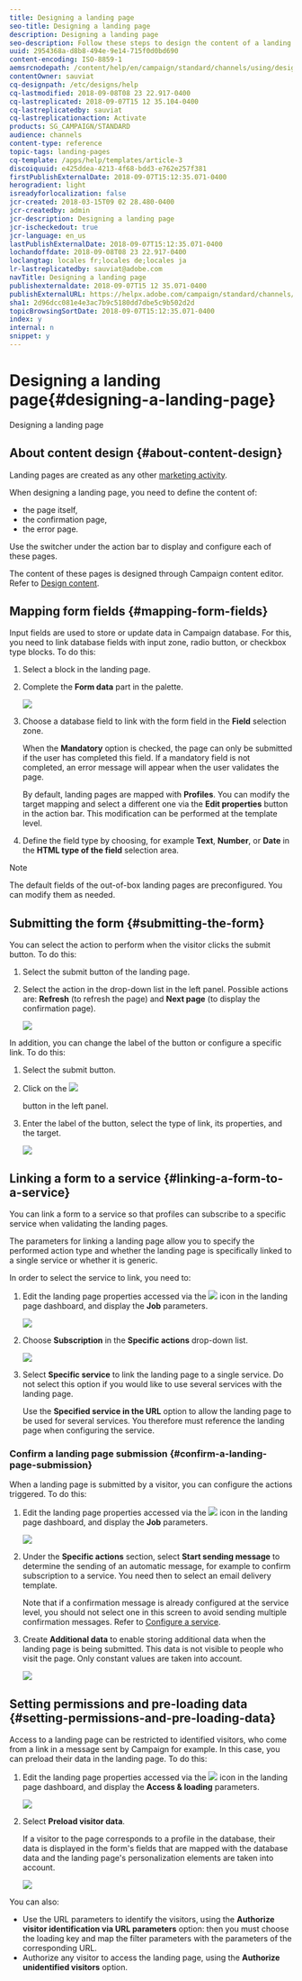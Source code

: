 ```yaml
---
title: Designing a landing page
seo-title: Designing a landing page
description: Designing a landing page
seo-description: Follow these steps to design the content of a landing page and link it to a service.
uuid: 2954368a-d8b8-494e-9e14-715f0d0bd690
content-encoding: ISO-8859-1
aemsrcnodepath: /content/help/en/campaign/standard/channels/using/designing-a-landing-page
contentOwner: sauviat
cq-designpath: /etc/designs/help
cq-lastmodified: 2018-09-08T08 23 22.917-0400
cq-lastreplicated: 2018-09-07T15 12 35.104-0400
cq-lastreplicatedby: sauviat
cq-lastreplicationaction: Activate
products: SG_CAMPAIGN/STANDARD
audience: channels
content-type: reference
topic-tags: landing-pages
cq-template: /apps/help/templates/article-3
discoiquuid: e425ddea-4213-4f68-bdd3-e762e257f381
firstPublishExternalDate: 2018-09-07T15:12:35.071-0400
herogradient: light
isreadyforlocalization: false
jcr-created: 2018-03-15T09 02 28.480-0400
jcr-createdby: admin
jcr-description: Designing a landing page
jcr-ischeckedout: true
jcr-language: en_us
lastPublishExternalDate: 2018-09-07T15:12:35.071-0400
lochandoffdate: 2018-09-08T08 23 22.917-0400
loclangtag: locales fr;locales de;locales ja
lr-lastreplicatedby: sauviat@adobe.com
navTitle: Designing a landing page
publishexternaldate: 2018-09-07T15 12 35.071-0400
publishExternalURL: https://helpx.adobe.com/campaign/standard/channels/using/designing-a-landing-page.html
sha1: 2d96dcc081e4e3ac7b9c5180dd7dbe5c9b502d2d
topicBrowsingSortDate: 2018-09-07T15:12:35.071-0400
index: y
internal: n
snippet: y
---
```


# Designing a landing page{#designing-a-landing-page}

Designing a landing page

## About content design {#about-content-design}

Landing pages are created as any other [marketing activity](../../start/using/marketing-activities.md#about-marketing-activities).

When designing a landing page, you need to define the content of:

* the page itself,
* the confirmation page,
* the error page.

Use the switcher under the action bar to display and configure each of these pages.

The content of these pages is designed through Campaign content editor. Refer to [Design content](../../designing/using/about-landing-page-content-design.md).

## Mapping form fields {#mapping-form-fields}

Input fields are used to store or update data in Campaign database. For this, you need to link database fields with input zone, radio button, or checkbox type blocks. To do this:

1. Select a block in the landing page.
1. Complete the **Form data** part in the palette.

   ![](assets/editing_lp_content_4.png)

1. Choose a database field to link with the form field in the **Field** selection zone.

   When the **Mandatory** option is checked, the page can only be submitted if the user has completed this field. If a mandatory field is not completed, an error message will appear when the user validates the page.

   By default, landing pages are mapped with **Profiles**. You can modify the target mapping and select a different one via the **Edit properties** button in the action bar. This modification can be performed at the template level.

1. Define the field type by choosing, for example **Text**, **Number**, or **Date** in the **HTML type of the field** selection area.

>[!NOTE]
>
>The default fields of the out-of-box landing pages are preconfigured. You can modify them as needed.

## Submitting the form {#submitting-the-form}

You can select the action to perform when the visitor clicks the submit button. To do this:

1. Select the submit button of the landing page.
1. Select the action in the drop-down list in the left panel. Possible actions are: **Refresh** (to refresh the page) and **Next page** (to display the confirmation page).

   ![](assets/editing_lp_content_5.png)

In addition, you can change the label of the button or configure a specific link. To do this:

1. Select the submit button.
1. Click on the  ![](assets/lp_link_properties.png)

   button in the left panel.
1. Enter the label of the button, select the type of link, its properties, and the target.

   ![](assets/lp_link_custom.png)

## Linking a form to a service {#linking-a-form-to-a-service}

You can link a form to a service so that profiles can subscribe to a specific service when validating the landing pages.

The parameters for linking a landing page allow you to specify the performed action type and whether the landing page is specifically linked to a single service or whether it is generic.

In order to select the service to link, you need to:

1. Edit the landing page properties accessed via the  ![](assets/edit_darkgrey-24px.png) icon in the landing page dashboard, and display the **Job** parameters.

   ![](assets/lp_edit_properties_button.png)

1. Choose **Subscription** in the **Specific actions** drop-down list.

   ![](assets/lp_parameters_5.png)

1. Select **Specific service** to link the landing page to a single service. Do not select this option if you would like to use several services with the landing page.

   Use the **Specified service in the URL** option to allow the landing page to be used for several services. You therefore must reference the landing page when configuring the service.

### Confirm a landing page submission {#confirm-a-landing-page-submission}

When a landing page is submitted by a visitor, you can configure the actions triggered. To do this:

1. Edit the landing page properties accessed via the  ![](assets/edit_darkgrey-24px.png) icon in the landing page dashboard, and display the **Job** parameters.

   ![](assets/lp_edit_properties_button.png)

1. Under the **Specific actions** section, select **Start sending message** to determine the sending of an automatic message, for example to confirm subscription to a service. You need then to select an email delivery template.

   Note that if a confirmation message is already configured at the service level, you should not select one in this screen to avoid sending multiple confirmation messages. Refer to [Configure a service](../../audiences/using/creating-a-service.md). 

1. Create **Additional data** to enable storing additional data when the landing page is being submitted. This data is not visible to people who visit the page. Only constant values are taken into account.

   ![](assets/lp_parameters_6.png)

## Setting permissions and pre-loading data {#setting-permissions-and-pre-loading-data}

Access to a landing page can be restricted to identified visitors, who come from a link in a message sent by Campaign for example. In this case, you can preload their data in the landing page. To do this:

1. Edit the landing page properties accessed via the  ![](assets/edit_darkgrey-24px.png) icon in the landing page dashboard, and display the **Access & loading** parameters. 

   ![](assets/lp_edit_properties_button.png)

1. Select **Preload visitor data**.

   If a visitor to the page corresponds to a profile in the database, their data is displayed in the form's fields that are mapped with the database data and the landing page's personalization elements are taken into account.

   ![](assets/lp_parameters_3.png)

You can also:

* Use the URL parameters to identify the visitors, using the **Authorize visitor identification via URL parameters** option: then you must choose the loading key and map the filter parameters with the parameters of the corresponding URL.
* Authorize any visitor to access the landing page, using the **Authorize unidentified visitors** option.


